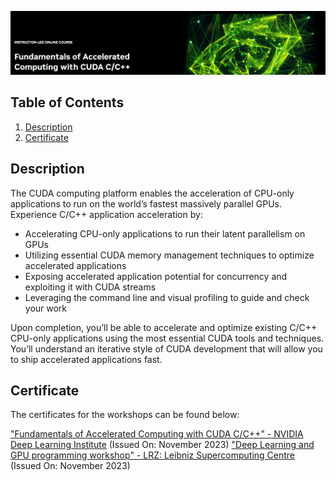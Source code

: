![Course](images/banner.png)

## Table of Contents
1. [Description](#description)
2. [Certificate](#certificate)

<a name="descripton"></a>
## Description

The CUDA computing platform enables the acceleration of CPU-only applications to run on the world’s fastest massively parallel GPUs. Experience C/C++ application acceleration by:

- Accelerating CPU-only applications to run their latent parallelism on GPUs
- Utilizing essential CUDA memory management techniques to optimize accelerated applications
- Exposing accelerated application potential for concurrency and exploiting it with CUDA streams
- Leveraging the command line and visual profiling to guide and check your work

Upon completion, you’ll be able to accelerate and optimize existing C/C++ CPU-only applications using the most essential CUDA tools and techniques. You’ll understand an iterative style of CUDA development that will allow you to ship accelerated applications fast.

<a name="certificate"></a>
## Certificate

The certificates for the workshops can be found below:

["Fundamentals of Accelerated Computing with CUDA C/C++" - NVIDIA Deep Learning Institute](https://courses.nvidia.com/certificates/d7e6b079cc1d448287de4d88f9b42a06/) (Issued On: November 2023)
["Deep Learning and GPU programming workshop" - LRZ: Leibniz Supercomputing Centre](https://github.com/HROlive/Fundamentals-of-Accelerated-Computing-with-CUDA-C-Cpp/blob/main/images/certificate.pdf) (Issued On: November 2023)
